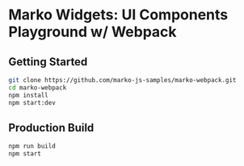 Marko Widgets: UI Components Playground w/ Webpack
==================================

## Getting Started

```bash
git clone https://github.com/marko-js-samples/marko-webpack.git
cd marko-webpack
npm install
npm start:dev
```

## Production Build
```bash
npm run build
npm start
```